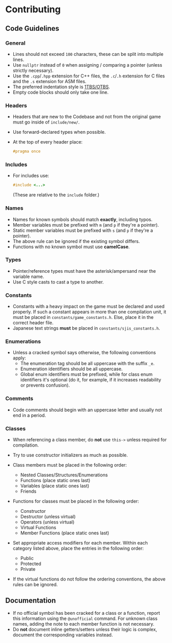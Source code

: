 # Contributing

## Code Guidelines

### General

- Lines should not exceed `100` characters, these can be split into multiple lines.
- Use `nullptr` instead of `0` when assigning / comparing a pointer (unless strictly necessary).
- Use the `.cpp`/`.hpp` extension for C++ files, the `.c`/`.h` extension for C files and the `.s` extension for ASM files.
- The preferred indentation style is [1TBS/OTBS](https://en.wikipedia.org/wiki/Indent_style#Variant:_1TBS_(OTBS)).
- Empty code blocks should only take one line.

### Headers

- Headers that are new to the Codebase and not from the original game must go inside of `include/new/`.
- Use forward-declared types when possible.
- At the top of every header place:

    ```cpp
    #pragma once
    ```

### Includes

- For includes use:

    ```cpp
    #include <...>
    ```

    (These are relative to the `include` folder.)

### Names

- Names for known symbols should match **exactly**, including typos.
- Member variables must be prefixed with `m` (and `p` if they're a pointer).
- Static member variables must be prefixed with `s` (and `p` if they're a pointer).
- The above rule can be ignored if the existing symbol differs.
- Functions with no known symbol must use **camelCase**.

### Types

- Pointer/reference types must have the asterisk/ampersand near the variable name.
- Use C style casts to cast a type to another.

### Constants

- Constants with a heavy impact on the game must be declared and used properly. If such a constant appears in more than one compilation unit, it must be placed in `constants/game_constants.h`. Else, place it in the correct header file.
- Japanese text strings **must** be placed in `constants/sjis_constants.h`.

### Enumerations

- Unless a cracked symbol says otherwise, the following conventions apply:
  - The enumeration tag should be all uppercase with the suffix `_e`.
  - Enumeration identifiers should be all uppercase.
  - Global enum identifiers must be prefixed, while for class enum identifiers it's optional (do it, for example, if it increases readability or prevents confusion).

### Comments

- Code comments should begin with an uppercase letter and usually not end in a period.

### Classes

- When referencing a class member, do **not** use `this->` unless required for compilation.
- Try to use constructor initializers as much as possible.
- Class members must be placed in the following order:
  - Nested Classes/Structures/Enumerations
  - Functions (place static ones last)
  - Variables (place static ones last)
  - Friends

- Functions for classes must be placed in the following order:
  - Constructor
  - Destructor (unless virtual)
  - Operators (unless virtual)
  - Virtual Functions
  - Member Functions (place static ones last)

- Set appropriate access modifiers for each member. Within each category listed above, place the entries in the following order:
  - Public
  - Protected
  - Private

- If the virtual functions do not follow the ordering conventions, the above rules can be ignored.

## Documentation
- If no official symbol has been cracked for a class or a function, report this information using the `@unofficial` command. For unknown class names, adding the note to each member function is not necessary.
- Do **not** document inline getters/setters unless their logic is complex, document the corresponding variables instead.
